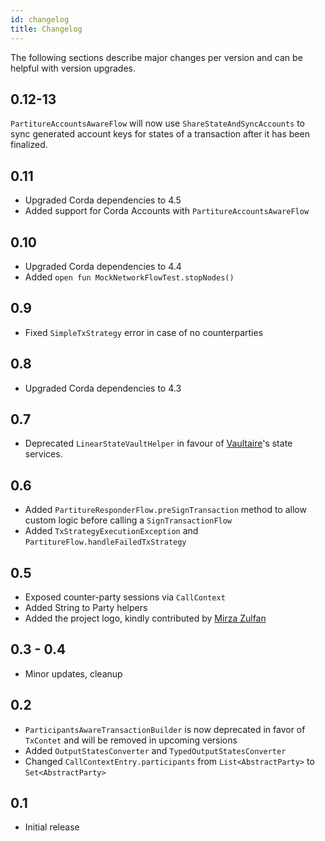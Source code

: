 ```yaml
---
id: changelog
title: Changelog
---
```


The following sections describe major changes per version and 
can be helpful with version upgrades.

## 0.12-13

`PartitureAccountsAwareFlow` will now use `ShareStateAndSyncAccounts` 
to sync generated account keys for states of a transaction after it 
has been finalized.

## 0.11

- Upgraded Corda dependencies to 4.5
- Added support for Corda Accounts with `PartitureAccountsAwareFlow` 

## 0.10

- Upgraded Corda dependencies to 4.4
- Added  `open fun MockNetworkFlowTest.stopNodes()` 

## 0.9

- Fixed `SimpleTxStrategy` error in case of no counterparties

## 0.8

- Upgraded Corda dependencies to 4.3

## 0.7

- Deprecated `LinearStateVaultHelper` in favour of [Vaultaire](https://manosbatsis.github.io/vaultaire/)'s state services.


## 0.6

- Added `PartitureResponderFlow.preSignTransaction` method to allow custom logic before 
calling a `SignTransactionFlow`
- Added `TxStrategyExecutionException` and `PartitureFlow.handleFailedTxStrategy`

## 0.5

- Exposed counter-party sessions via `CallContext` 
- Added String to Party helpers
- Added the project logo, kindly contributed by [Mirza Zulfan](https://github.com/mirzazulfan)

## 0.3 - 0.4 

- Minor updates, cleanup

## 0.2

- `ParticipantsAwareTransactionBuilder` is now deprecated in favor of `TxContet` and will be removed in upcoming versions 
- Added `OutputStatesConverter` and `TypedOutputStatesConverter`
- Changed `CallContextEntry.participants` from `List<AbstractParty>` to `Set<AbstractParty>`

## 0.1

- Initial release

